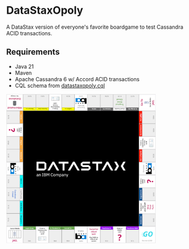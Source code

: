 # DataStaxOpoly
A DataStax version of everyone's favorite boardgame to test Cassandra ACID transactions.

## Requirements
 - Java 21
 - Maven
 - Apache Cassandra 6 w/ Accord ACID transactions
 - CQL schema from [datastaxopoly.cql](src/main/resources/data/datastaxopoly.cql)

<img src="src/main/resources/images/board_ibm.png?raw=true" width="400px"/>

